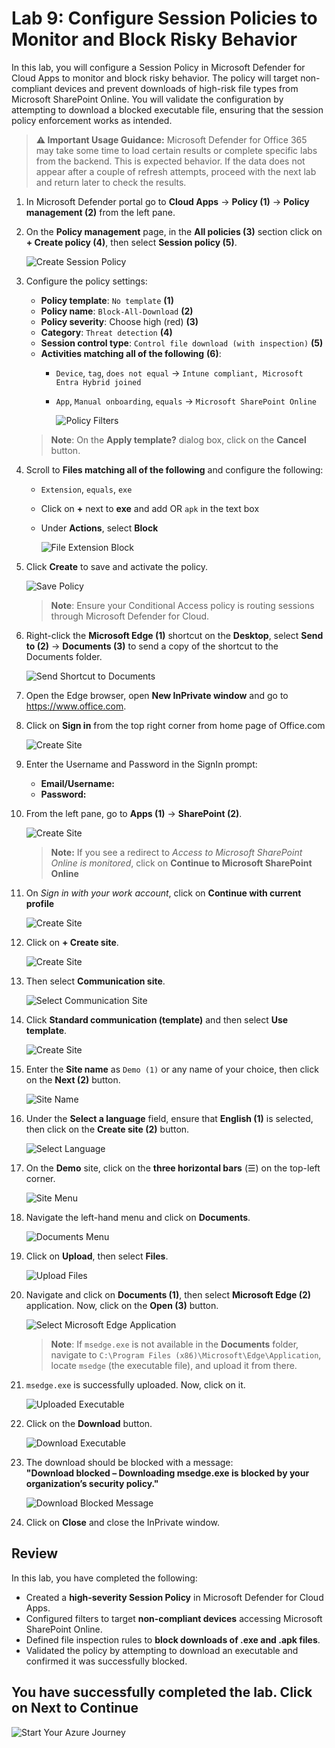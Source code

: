 # Lab 9: Configure Session Policies to Monitor and Block Risky Behavior

In this lab, you will configure a Session Policy in Microsoft Defender for Cloud Apps to monitor and block risky behavior. The policy will target non-compliant devices and prevent downloads of high-risk file types from Microsoft SharePoint Online. You will validate the configuration by attempting to download a blocked executable file, ensuring that the session policy enforcement works as intended.

> **⚠ Important Usage Guidance:** Microsoft Defender for Office 365 may take some time to load certain results or complete specific labs from the backend. This is expected behavior. If the data does not appear after a couple of refresh attempts, proceed with the next lab and return later to check the results.

1. In Microsoft Defender portal go to **Cloud Apps** → **Policy (1)** → **Policy management (2)** from the left pane.

1. On the **Policy management** page, in the **All policies (3)** section click on **+ Create policy (4)**, then select **Session policy (5)**.
  
   ![Create Session Policy](./media/corg-1-24.png)

1. Configure the policy settings:
   - **Policy template**: `No template` **(1)**
   - **Policy name**: `Block-All-Download` **(2)**
   - **Policy severity**: Choose high (red) **(3)**
   - **Category**: `Threat detection` **(4)**
   - **Session control type**: `Control file download (with inspection)` **(5)**
   - **Activities matching all of the following** **(6)**:  
     - `Device`, `tag`, `does not equal` → `Intune compliant, Microsoft Entra Hybrid joined`  
     - `App`, `Manual onboarding`, `equals` → `Microsoft SharePoint Online`

       ![Policy Filters](./media/gftix-1-1.png)
   > **Note**: On the **Apply template?** dialog box, click on the **Cancel** button.

1. Scroll to **Files matching all of the following** and configure the following:
   - `Extension`, `equals`, `exe` 
   - Click on **+** next to **exe** and add OR `apk` in the text box
   - Under **Actions**, select **Block**

      ![File Extension Block](./media/gftix-1-2.png)

1. Click **Create** to save and activate the policy.

   ![Save Policy](./media/grpg-1-1.png)

   > **Note**: Ensure your Conditional Access policy is routing sessions through Microsoft Defender for Cloud.

1. Right-click the **Microsoft Edge (1)** shortcut on the **Desktop**, select **Send to (2)** → **Documents (3)** to send a copy of the shortcut to the Documents folder.

   ![Send Shortcut to Documents](./media/tgs-1-3.png)

1. Open the Edge browser, open **New InPrivate window** and go to https://www.office.com.

1. Click on **Sign in** from the top right corner from home page of Office.com

   ![Create Site](./media/signinoffice.png)

1. Enter the Username and Password in the SignIn prompt:

   - **Email/Username:** <inject key="AzureAdUserEmail"></inject>
   - **Password:** <inject key="AzureAdUserPassword"></inject>

1. From the left pane, go to **Apps (1)** → **SharePoint (2)**.

   ![Create Site](./media/sharepoint1.png)
   > **Note:** If you see a redirect to *Access to Microsoft SharePoint Online is monitored*, click on **Continue to Microsoft SharePoint Online**

1. On *Sign in with your work account*, click on **Continue with current profile**

   ![Create Site](./media/sharepoint2.png)

1. Click on **+ Create site**.

   ![Create Site](./media/corg-1-25.png)

1. Then select **Communication site**.

   ![Select Communication Site](./media/corg-1-26.png)

1. Click **Standard communication (template)** and then select **Use template**.

   ![Create Site](./media/sharepoint3.png)

1. Enter the **Site name** as `Demo (1)` or any name of your choice, then click on the **Next (2)** button.

   ![Site Name](./media/corg-1-27.png)

1. Under the **Select a language** field, ensure that **English (1)** is selected, then click on the **Create site (2)** button.

   ![Select Language](./media/corg-1-28.png)

1. On the **Demo** site, click on the **three horizontal bars** (☰) on the top-left corner.

   ![Site Menu](./media/corg-1-29.png)

1. Navigate the left-hand menu and click on **Documents**.

   ![Documents Menu](./media/corg-1-30.png)

1. Click on **Upload**, then select **Files**.

   ![Upload Files](./media/corg-1-31.png)

1. Navigate and click on **Documents (1)**, then select **Microsoft Edge (2)** application. Now, click on the **Open (3)** button.

   ![Select Microsoft Edge Application](./media/corg-1-32.png)
   
   > **Note**: If `msedge.exe` is not available in the **Documents** folder, navigate to `C:\Program Files (x86)\Microsoft\Edge\Application`, locate `msedge` (the executable file), and upload it from there.

1. `msedge.exe` is successfully uploaded. Now, click on it.

   ![Uploaded Executable](./media/corg-1-33.png)

1. Click on the **Download** button.
  
   ![Download Executable](./media/corg-1-34.png)

1. The download should be blocked with a message:  
    **"Download blocked – Downloading msedge.exe is blocked by your organization’s security policy."**
  
    ![Download Blocked Message](./media/g-3-9.png)

1. Click on **Close** and close the InPrivate window.

## Review

In this lab, you have completed the following:

- Created a **high-severity Session Policy** in Microsoft Defender for Cloud Apps.  
- Configured filters to target **non-compliant devices** accessing Microsoft SharePoint Online.  
- Defined file inspection rules to **block downloads of .exe and .apk files**.  
- Validated the policy by attempting to download an executable and confirmed it was successfully blocked.

## You have successfully completed the lab. Click on Next to Continue

  ![Start Your Azure Journey](./media/rd_gs_1_9.png)
